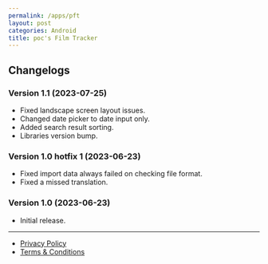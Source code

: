 ```yaml
---
permalink: /apps/pft
layout: post
categories: Android
title: poc's Film Tracker
---
```


## Changelogs

### Version 1.1 (2023-07-25)

- Fixed landscape screen layout issues.
- Changed date picker to date input only.
- Added search result sorting.
- Libraries version bump.

### Version 1.0 hotfix 1 (2023-06-23)

- Fixed import data always failed on checking file format.
- Fixed a missed translation.

### Version 1.0 (2023-06-23)

- Initial release.

---

- [Privacy Policy](/legal/pft/privacy.html)
- [Terms & Conditions](/legal/pft/terms.html)
